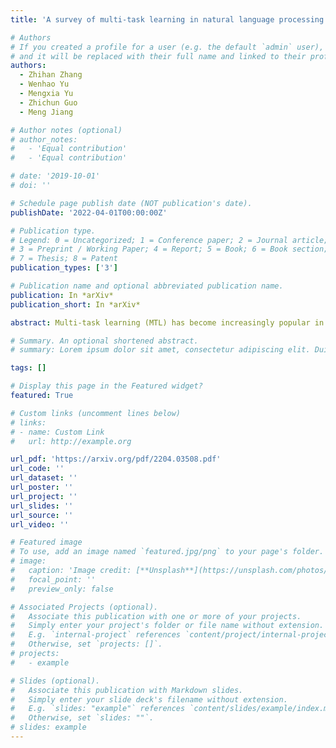 ```yaml
---
title: 'A survey of multi-task learning in natural language processing: Regarding task relatedness and training methods'

# Authors
# If you created a profile for a user (e.g. the default `admin` user), write the username (folder name) here
# and it will be replaced with their full name and linked to their profile.
authors:
  - Zhihan Zhang
  - Wenhao Yu
  - Mengxia Yu 
  - Zhichun Guo
  - Meng Jiang

# Author notes (optional)
# author_notes:
#   - 'Equal contribution'
#   - 'Equal contribution'

# date: '2019-10-01'
# doi: ''

# Schedule page publish date (NOT publication's date).
publishDate: '2022-04-01T00:00:00Z'

# Publication type.
# Legend: 0 = Uncategorized; 1 = Conference paper; 2 = Journal article;
# 3 = Preprint / Working Paper; 4 = Report; 5 = Book; 6 = Book section;
# 7 = Thesis; 8 = Patent
publication_types: ['3']

# Publication name and optional abbreviated publication name.
publication: In *arXiv*
publication_short: In *arXiv*

abstract: Multi-task learning (MTL) has become increasingly popular in natural language processing (NLP) because it improves the performance of related tasks by exploiting their commonalities and differences. Nevertheless, it is still not understood very well how multi-task learning can be implemented based on the relatedness of training tasks. In this survey, we review recent advances of multi-task learning methods in NLP, with the aim of summarizing them into two general multi-task training methods based on their task relatedness (i) joint training and (ii) multi-step training. We present examples in various NLP downstream applications, summarize the task relationships and discuss future directions of this promising topic.

# Summary. An optional shortened abstract.
# summary: Lorem ipsum dolor sit amet, consectetur adipiscing elit. Duis posuere tellus ac convallis placerat. Proin tincidunt magna sed ex sollicitudin condimentum.

tags: []

# Display this page in the Featured widget?
featured: True

# Custom links (uncomment lines below)
# links:
# - name: Custom Link
#   url: http://example.org

url_pdf: 'https://arxiv.org/pdf/2204.03508.pdf'
url_code: ''
url_dataset: ''
url_poster: ''
url_project: ''
url_slides: ''
url_source: ''
url_video: ''

# Featured image
# To use, add an image named `featured.jpg/png` to your page's folder.
# image:
#   caption: 'Image credit: [**Unsplash**](https://unsplash.com/photos/pLCdAaMFLTE)'
#   focal_point: ''
#   preview_only: false

# Associated Projects (optional).
#   Associate this publication with one or more of your projects.
#   Simply enter your project's folder or file name without extension.
#   E.g. `internal-project` references `content/project/internal-project/index.md`.
#   Otherwise, set `projects: []`.
# projects:
#   - example

# Slides (optional).
#   Associate this publication with Markdown slides.
#   Simply enter your slide deck's filename without extension.
#   E.g. `slides: "example"` references `content/slides/example/index.md`.
#   Otherwise, set `slides: ""`.
# slides: example
---
```


<!-- {{% callout note %}}
Click the _Cite_ button above to demo the feature to enable visitors to import publication metadata into their reference management software.
{{% /callout %}}

{{% callout note %}}
Create your slides in Markdown - click the _Slides_ button to check out the example.
{{% /callout %}} -->

<!-- [pdf](https://dl.acm.org/doi/pdf/10.1145/3340531.3411981)[code](https://github.com/zhichunguo/GraSeq) -->
<!-- Supplementary notes can be added here, including [code, math, and images](https://wowchemy.com/docs/writing-markdown-latex/). -->
